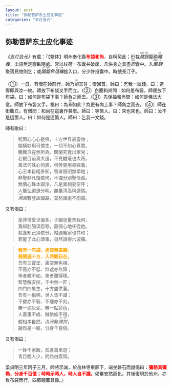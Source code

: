 ```yaml
---
layout: post
title: "弥勒菩萨东土应化事迹"
categories: "五灯会元"
---
```


<h2>弥勒菩萨东土应化事迹</h2>

<cite>《五灯会元》</cite>有载：『【繁体】明州奉化縣<strong style="color: red;">布袋和尚</strong>，自稱契此；形裁<dfn title="腲脮：形容肥貌。"><ruby>腲<rp>（</rp><rt>wěi</rt><rp>）</rp></ruby><ruby>脮<rp>（</rp><rt>něi</rt><rp>）</rp></ruby></dfn>蹙額<dfn title="皤腹：大腹。"><ruby>皤<rp>（</rp><rt>pó</rt><rp>）</rp></ruby>腹</dfn>，出語無定寢臥隨處。常以杖荷一布囊并破席，凡供身之具盡<dfn title="贮（貯）：积藏、蓄积。"><ruby>貯<rp>（</rp><rt>zhù</rt><rp>）</rp></ruby></dfn>囊中。入<dfn title="鄽肆：泛指街市店铺。"><ruby>鄽<rp>（</rp><rt>chán</rt><rp>）</rp></ruby><ruby>肆<rp>（</rp><rt>sì</rt><rp>）</rp></ruby></dfn>聚落見物則乞；或<dfn title="醯醢：指用鱼肉等制成的酱。"><ruby>醯<rp>（</rp><rt>xī</rt><rp>）</rp></ruby><ruby>醢<rp>（</rp><rt>hǎi</rt><rp>）</rp></ruby></dfn><dfn title="魚菹：指鱼酱。">魚<ruby>菹<rp>（</rp><rt>zū</rt><rp>）</rp></ruby></dfn><dfn title="才（纔）：指方、始。"><ruby>纔<rp>（</rp><rt>cái</rt><rp>）</rp></ruby></dfn>接入口，分少許投囊中。時號長汀子。

（①）一日，有僧在師前行，師乃<dfn title="抚（拊）：拍。"><ruby>拊<rp>（</rp><rt>fǔ</rt><rp>）</rp></ruby></dfn>其背；僧回首，師曰：乞我一紋錢。曰：道得即與汝一紋。師放下布袋叉手而立。（②）白鹿和尚問：如何是布袋。師便放下布袋。曰：如何是布袋下事？師負之而去。（③）先保福和尚問：如何是佛法大意。師放下布袋叉手。福曰：為<dfn title="只（秖）：恰、仅仅。"><ruby>秖<rp>（</rp><rt>zhǐ</rt><rp>）</rp></ruby></dfn>如此？為更有向上事？師負之而去。（④）師在街衢立。有僧問：和尚在這裏作甚麼。師曰：等箇人。曰：來也來也。師曰：汝不是這箇人。曰：如何是這箇人。師曰：乞我一文錢。

師有歌曰：
<blockquote>秖箇心心心是佛，十方世界最靈物；<br>
縱橫妙用可憐生，一切不如心真實。<br>
騰騰自在無所為，閑閑究竟出家兒；<br>
若覩目前真大道，不見纖毫也大奇。<br>
萬法何殊心何異，何勞更用尋經義，<br>
心王本自絕多知，智者秖明無學地；<br>
非聖非凡復若何，不強分別聖情孤。<br>
無價心珠本圓淨，凡是異相妄空呼；<br>
人能弘道道分明，無量清高稱道情。<br>
<dfn title="携（擕）：带。"><ruby>擕<rp>（</rp><rt>xié</rt><rp>）</rp></ruby></dfn><dfn title="锡（錫）：锡杖。">錫</dfn>若登故國路，莫愁諸處不聞聲。</blockquote>

又有偈曰：
<blockquote>是非憎愛世偏多，子細思量柰我何，<br>
寬却肚腸須忍辱，豁開心地任從他。<br>
若逢知己須依分，縱遇冤家也共和；<br>
若能了此心頭事，自然證得六波羅。</blockquote>

<blockquote><strong style="color: orange;">我有一布袋，虗空無罣礙，<br>
展開遍十方，入時觀自在。</strong><br>
吾有三寶堂，裏空無色相，<br>
不高亦不低、無遮亦無障；<br>
學者體不如，來者難得樣。<br>
智慧解安排，千中無一匠；<br>
四門四果生，十方盡供養。<br>
吾有一軀佛，世人皆不識；<br>
不塑亦不裝、不雕亦不刻，<br>
無一滴灰泥、無一點彩色，<br>
人畫畫不成、賊偷偷不得，<br>
體相本自然，清淨非<dfn title="拂拭：揩擦。"><ruby>拂<rp>（</rp><rt>fú</rt><rp>）</rp></ruby><ruby>拭<rp>（</rp><rt>shì</rt><rp>）</rp></ruby></dfn>，<br>
雖然是一軀，分身千百億。</blockquote>

又有偈曰：
<blockquote>一鉢千家飯，孤身萬里遊；<br>
青目覩人少，問路白雲頭。</blockquote>

梁貞明三年丙子三月，師將示滅，於岳林寺東廊下，端坐磐石而說偈曰：<strong style="color: red;">彌勒真彌勒，分身千百億；時時示時人，時人自不識。</strong>偈畢安然而化。其後復現於他州，亦負布袋而行，四眾競圖其像。』

